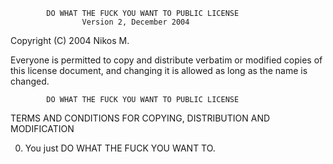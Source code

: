             DO WHAT THE FUCK YOU WANT TO PUBLIC LICENSE
                    Version 2, December 2004

 Copyright (C) 2004 Nikos M.

 Everyone is permitted to copy and distribute verbatim or modified
 copies of this license document, and changing it is allowed as long
 as the name is changed.

            DO WHAT THE FUCK YOU WANT TO PUBLIC LICENSE
   TERMS AND CONDITIONS FOR COPYING, DISTRIBUTION AND MODIFICATION

  0. You just DO WHAT THE FUCK YOU WANT TO.
